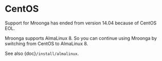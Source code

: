 # CentOS

Support for Mroonga has ended from version 14.04 because of CentOS EOL.

Mroonga supports AlmaLinux 8.
So you can continue using Mroonga by switching from CentOS to AlmaLinux 8.

See also {doc}`/install/almalinux`.
